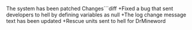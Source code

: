 The system has been patched
Changes```diff
+Fixed a bug that sent developers to hell by defining variables as null
+The log change message text has been updated
+Rescue units sent to hell for DrMineword
```
